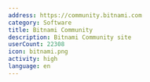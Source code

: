 ```yaml
---
address: https://community.bitnami.com
category: Software
title: Bitnami Community
description: Bitnami Community site
userCount: 22308
icon: bitnami.png
activity: high
language: en
---
```

